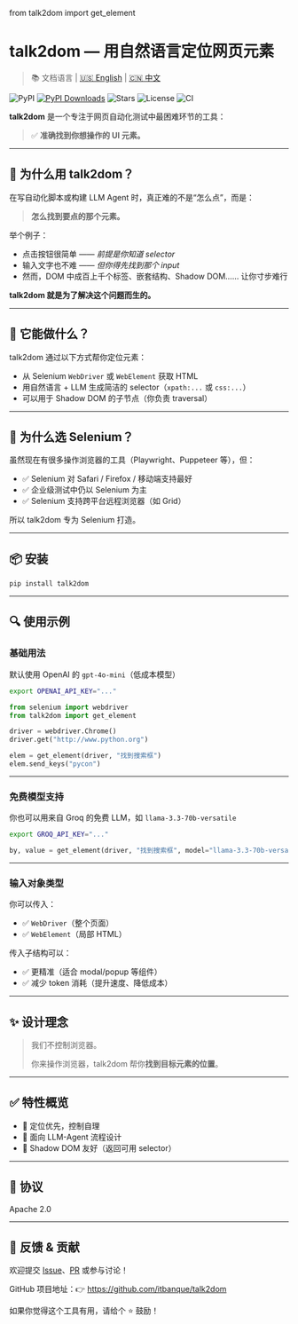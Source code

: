 from talk2dom import get_element

# talk2dom — 用自然语言定位网页元素
> 📚 文档语言 | [🇺🇸 English](./README.md) | [🇨🇳 中文](./README.zh.md)

![PyPI](https://img.shields.io/pypi/v/talk2dom)
[![PyPI Downloads](https://static.pepy.tech/badge/talk2dom)](https://pepy.tech/projects/talk2dom)
![Stars](https://img.shields.io/github/stars/itbanque/talk2dom?style=social)
![License](https://img.shields.io/github/license/itbanque/talk2dom)
![CI](https://github.com/itbanque/talk2dom/actions/workflows/test.yaml/badge.svg)

**talk2dom** 是一个专注于网页自动化测试中最困难环节的工具：

> ✅ **准确找到你想操作的 UI 元素。**

---

## 🧠 为什么用 talk2dom？

在写自动化脚本或构建 LLM Agent 时，真正难的不是“怎么点”，而是：

> **怎么找到要点的那个元素。**

举个例子：
- 点击按钮很简单 —— *前提是你知道 selector*
- 输入文字也不难 —— *但你得先找到那个 input*
- 然而，DOM 中成百上千个标签、嵌套结构、Shadow DOM…… 让你寸步难行

**talk2dom 就是为了解决这个问题而生的。**

---

## 🎯 它能做什么？

talk2dom 通过以下方式帮你定位元素：

- 从 Selenium `WebDriver` 或 `WebElement` 获取 HTML
- 用自然语言 + LLM 生成简洁的 selector（`xpath:...` 或 `css:...`）
- 可以用于 Shadow DOM 的子节点（你负责 traversal）

---

## 🤔 为什么选 Selenium？

虽然现在有很多操作浏览器的工具（Playwright、Puppeteer 等），但：

- ✅ Selenium 对 Safari / Firefox / 移动端支持最好
- ✅ 企业级测试中仍以 Selenium 为主
- ✅ Selenium 支持跨平台远程浏览器（如 Grid）

所以 talk2dom 专为 Selenium 打造。

---

## 📦 安装

```bash
pip install talk2dom
```

---

## 🔍 使用示例

### 基础用法

默认使用 OpenAI 的 `gpt-4o-mini`（低成本模型）

```bash
export OPENAI_API_KEY="..."
```

```python
from selenium import webdriver
from talk2dom import get_element

driver = webdriver.Chrome()
driver.get("http://www.python.org")

elem = get_element(driver, "找到搜索框")
elem.send_keys("pycon")
```

---

### 免费模型支持

你也可以用来自 Groq 的免费 LLM，如 `llama-3.3-70b-versatile`

```bash
export GROQ_API_KEY="..."
```

```python
by, value = get_element(driver, "找到搜索框", model="llama-3.3-70b-versatile", model_provider="groq")
```

---

### 输入对象类型

你可以传入：
- ✅ `WebDriver`（整个页面）
- ✅ `WebElement`（局部 HTML）

传入子结构可以：
- ✅ 更精准（适合 modal/popup 等组件）
- ✅ 减少 token 消耗（提升速度、降低成本）

---

## ✨ 设计理念

> 我们不控制浏览器。
>
> 你来操作浏览器，talk2dom 帮你**找到目标元素的位置**。

---

## ✅ 特性概览

- 📍 定位优先，控制自理
- 🤖 面向 LLM-Agent 流程设计
- 🧩 Shadow DOM 友好（返回可用 selector）

---

## 📄 协议

Apache 2.0

---

## 💬 反馈 & 贡献

欢迎提交 [Issue](https://github.com/itbanque/talk2dom/issues)、[PR](https://github.com/itbanque/talk2dom/pulls) 或参与讨论！

GitHub 项目地址：👉 https://github.com/itbanque/talk2dom

如果你觉得这个工具有用，请给个 ⭐️ 鼓励！